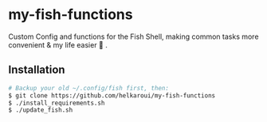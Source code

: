# my-fish-functions
Custom Config and functions for the Fish Shell, making common tasks more convenient &amp; my life easier 🙂 .


## Installation

```sh
# Backup your old ~/.config/fish first, then:
$ git clone https://github.com/helkaroui/my-fish-functions
$ ./install_requirements.sh
$ ./update_fish.sh
```